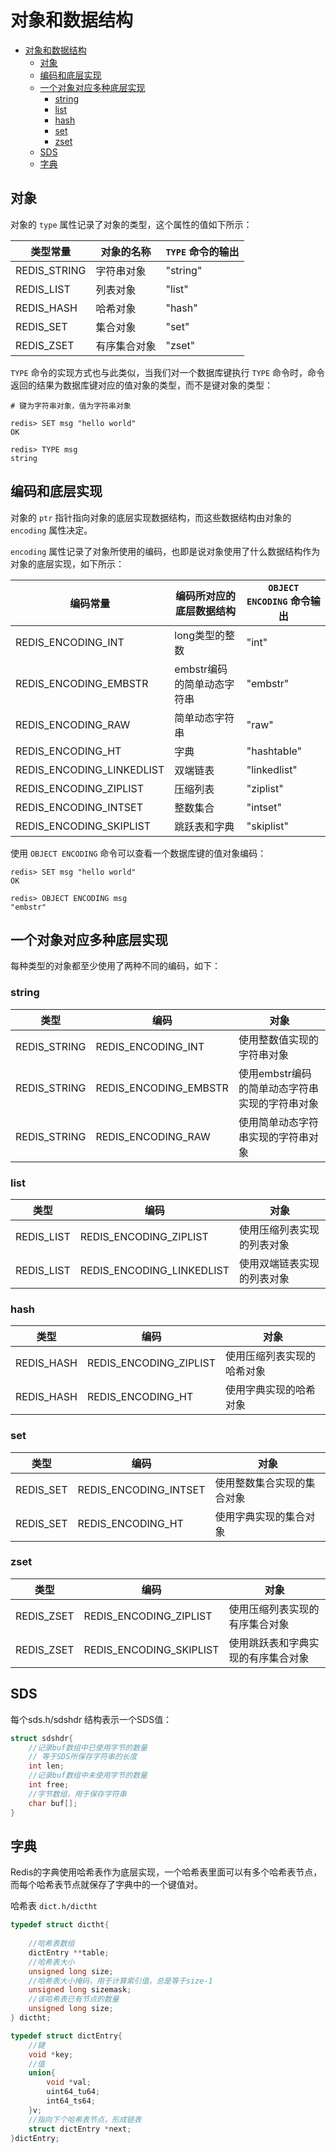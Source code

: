# 对象和数据结构

<!-- TOC -->

- [对象和数据结构](#对象和数据结构)
  - [对象](#对象)
  - [编码和底层实现](#编码和底层实现)
  - [一个对象对应多种底层实现](#一个对象对应多种底层实现)
    - [string](#string)
    - [list](#list)
    - [hash](#hash)
    - [set](#set)
    - [zset](#zset)
  - [SDS](#sds)
  - [字典](#字典)

<!-- /TOC -->

## 对象

对象的 `type` 属性记录了对象的类型，这个属性的值如下所示：

| 类型常量  | 对象的名称  | `TYPE` 命令的输出
|---|---|---|
| REDIS_STRING  | 字符串对象  | "string"
| REDIS_LIST  | 列表对象  | "list"
| REDIS_HASH  | 哈希对象  | "hash"
| REDIS_SET  | 集合对象  | "set"
| REDIS_ZSET  | 有序集合对象  | "zset"

`TYPE` 命令的实现方式也与此类似，当我们对一个数据库键执行 `TYPE` 命令时，命令返回的结果为数据库键对应的值对象的类型，而不是键对象的类型：

```
# 键为字符串对象，值为字符串对象

redis> SET msg "hello world"
OK

redis> TYPE msg
string
```

## 编码和底层实现

对象的 `ptr` 指针指向对象的底层实现数据结构，而这些数据结构由对象的 `encoding` 属性决定。

`encoding` 属性记录了对象所使用的编码，也即是说对象使用了什么数据结构作为对象的底层实现，如下所示：

| 编码常量  | 编码所对应的底层数据结构  | `OBJECT ENCODING` 命令输出 
|---|---|---|
| REDIS_ENCODING_INT  | long类型的整数  | "int"
| REDIS_ENCODING_EMBSTR  | embstr编码的简单动态字符串  | "embstr"
| REDIS_ENCODING_RAW  | 简单动态字符串  | "raw"
| REDIS_ENCODING_HT  | 字典  | "hashtable"
| REDIS_ENCODING_LINKEDLIST  | 双端链表  | "linkedlist"
| REDIS_ENCODING_ZIPLIST  | 压缩列表  | "ziplist"
| REDIS_ENCODING_INTSET  | 整数集合  | "intset"
| REDIS_ENCODING_SKIPLIST  | 跳跃表和字典  | "skiplist"

使用 `OBJECT ENCODING` 命令可以查看一个数据库键的值对象编码：

```
redis> SET msg "hello world"
OK

redis> OBJECT ENCODING msg
"embstr"
```

## 一个对象对应多种底层实现

每种类型的对象都至少使用了两种不同的编码，如下：

### string

| 类型  | 编码  | 对象 |
|---|---|---|
| REDIS_STRING  |  REDIS_ENCODING_INT | 使用整数值实现的字符串对象  |
| REDIS_STRING  |  REDIS_ENCODING_EMBSTR | 使用embstr编码的简单动态字符串实现的字符串对象  |
| REDIS_STRING  |  REDIS_ENCODING_RAW | 使用简单动态字符串实现的字符串对象  |

### list

| 类型  | 编码  | 对象 |
|---|---|---|
| REDIS_LIST  | REDIS_ENCODING_ZIPLIST  | 使用压缩列表实现的列表对象  |
| REDIS_LIST  | REDIS_ENCODING_LINKEDLIST  | 使用双端链表实现的列表对象  |

### hash

| 类型  | 编码  | 对象 |
|---|---|---|
| REDIS_HASH  | REDIS_ENCODING_ZIPLIST  | 使用压缩列表实现的哈希对象  |
| REDIS_HASH  | REDIS_ENCODING_HT  | 使用字典实现的哈希对象  |

### set

| 类型  | 编码  | 对象 |
|---|---|---|
| REDIS_SET  | REDIS_ENCODING_INTSET  | 使用整数集合实现的集合对象  |
| REDIS_SET  | REDIS_ENCODING_HT  | 使用字典实现的集合对象  |

### zset

| 类型  | 编码  | 对象 |
|---|---|---|
| REDIS_ZSET  | REDIS_ENCODING_ZIPLIST  | 使用压缩列表实现的有序集合对象  |
| REDIS_ZSET  | REDIS_ENCODING_SKIPLIST  | 使用跳跃表和字典实现的有序集合对象  |


## SDS


每个sds.h/sdshdr 结构表示一个SDS值：
``` cpp
struct sdshdr{
    //记录buf数组中已使用字节的数量
    // 等于SDS所保存字符串的长度
    int len;
    //记录buf数组中未使用字节的数量
    int free;
    //字节数组，用于保存字符串
    char buf[];
}

```

## 字典

Redis的字典使用哈希表作为底层实现，一个哈希表里面可以有多个哈希表节点，而每个哈希表节点就保存了字典中的一个键值对。

哈希表 `dict.h/dictht`

``` cpp
typedef struct dictht{
    
    //哈希表数组
    dictEntry **table;
    //哈希表大小
    unsigned long size;
    //哈希表大小掩码，用于计算索引值，总是等于size-1
    unsigned long sizemask;
    //该哈希表已有节点的数量
    unsigned long size;    
} dictht;
```


``` cpp
typedef struct dictEntry{
    //键
    void *key;
    //值
    union{
        void *val;
        uint64_tu64;
        int64_ts64;
    }v;
    //指向下个哈希表节点，形成链表
    struct dictEntry *next;
}dictEntry;
```
